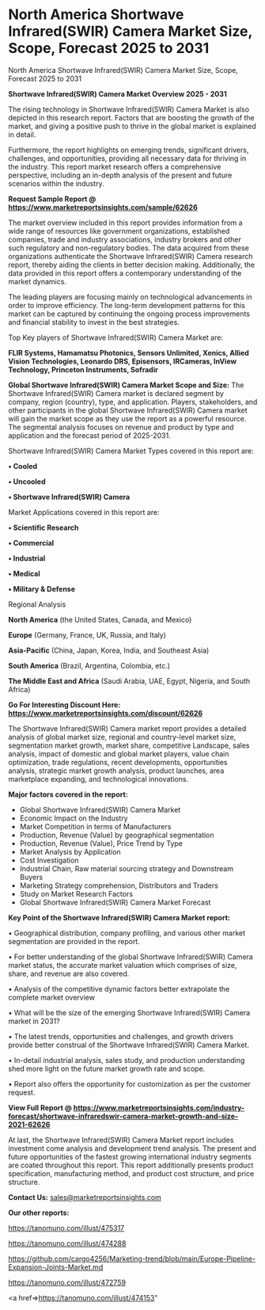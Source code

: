 # North America Shortwave Infrared(SWIR) Camera Market Size, Scope, Forecast 2025 to 2031
 North America Shortwave Infrared(SWIR) Camera Market Size, Scope, Forecast 2025 to 2031

<Strong> Shortwave Infrared(SWIR) Camera Market Overview 2025 - 2031</strong>

The rising technology in Shortwave Infrared(SWIR) Camera Market is also depicted in this research report. Factors that are boosting the growth of the market, and giving a positive push to thrive in the global market is explained in detail.

Furthermore, the report highlights on emerging trends, significant drivers, challenges, and opportunities, providing all necessary data for thriving in the industry. This report market research offers a comprehensive perspective, including an in-depth analysis of the present and future scenarios within the industry.

<strong>Request Sample Report @ <a href=https://www.marketreportsinsights.com/sample/62626>https://www.marketreportsinsights.com/sample/62626</a></strong>

The market overview included in this report provides information from a wide range of resources like government organizations, established companies, trade and industry associations, industry brokers and other such regulatory and non-regulatory bodies. The data acquired from these organizations authenticate the Shortwave Infrared(SWIR) Camera research report, thereby aiding the clients in better decision making. Additionally, the data provided in this report offers a contemporary understanding of the market dynamics.

The leading players are focusing mainly on technological advancements in order to improve efficiency. The long-term development patterns for this market can be captured by continuing the ongoing process improvements and financial stability to invest in the best strategies.

Top Key players of Shortwave Infrared(SWIR) Camera Market are:

<strong>FLIR Systems, Hamamatsu Photonics, Sensors Unlimited, Xenics, Allied Vision Technologies, Leonardo DRS, Episensors, IRCameras, InView Technology, Princeton Instruments, Sofradir</strong>

<strong><b>Global Shortwave Infrared(SWIR) Camera Market Scope and Size:</b></strong>
The Shortwave Infrared(SWIR) Camera market is declared segment by company, region (country), type, and application. Players, stakeholders, and other participants in the global Shortwave Infrared(SWIR) Camera market will gain the market scope as they use the report as a powerful resource. The segmental analysis focuses on revenue and product by type and application and the forecast period of 2025-2031.

Shortwave Infrared(SWIR) Camera Market Types covered in this report are:

<strong>• Cooled

• Uncooled

• Shortwave Infrared(SWIR) Camera</strong>

Market Applications covered in this report are:

<strong>• Scientific Research

• Commercial

• Industrial

• Medical

• Military & Defense</strong> 

Regional Analysis

<strong>North America</strong> (the United States, Canada, and Mexico)

<strong>Europe</strong> (Germany, France, UK, Russia, and Italy)

<strong>Asia-Pacific</strong> (China, Japan, Korea, India, and Southeast Asia)

<strong>South America</strong> (Brazil, Argentina, Colombia, etc.)

<strong>The Middle East and Africa</strong> (Saudi Arabia, UAE, Egypt, Nigeria, and South Africa)

<strong>Go For Interesting Discount Here: <a href=https://www.marketreportsinsights.com/discount/62626>https://www.marketreportsinsights.com/discount/62626</a></strong>

The Shortwave Infrared(SWIR) Camera market report provides a detailed analysis of global market size, regional and country-level market size, segmentation market growth, market share, competitive Landscape, sales analysis, impact of domestic and global market players, value chain optimization, trade regulations, recent developments, opportunities analysis, strategic market growth analysis, product launches, area marketplace expanding, and technological innovations.

<strong><b>Major factors covered in the report:</b></strong>
<ul>
  <li>Global Shortwave Infrared(SWIR) Camera Market </li>
  <li>Economic Impact on the Industry</li>
  <li>Market Competition in terms of Manufacturers</li>
  <li>Production, Revenue (Value) by geographical segmentation</li>
  <li>Production, Revenue (Value), Price Trend by Type</li>
  <li>Market Analysis by Application</li>
  <li>Cost Investigation</li>
  <li>Industrial Chain, Raw material sourcing strategy and Downstream Buyers</li>
  <li>Marketing Strategy comprehension, Distributors and Traders</li>
  <li>Study on Market Research Factors</li>
  <li>Global Shortwave Infrared(SWIR) Camera Market Forecast</li>
</ul>

<strong><b>Key Point of the Shortwave Infrared(SWIR) Camera Market report:</b></strong>

• Geographical distribution, company profiling, and various other market segmentation are provided in the report.

• For better understanding of the global Shortwave Infrared(SWIR) Camera market status, the accurate market valuation which comprises of size, share, and revenue are also covered.

• Analysis of the competitive dynamic factors better extrapolate the complete market overview

• What will be the size of the emerging Shortwave Infrared(SWIR) Camera market in 2031?

• The latest trends, opportunities and challenges, and growth drivers provide better construal of the Shortwave Infrared(SWIR) Camera Market.

• In-detail industrial analysis, sales study, and production understanding shed more light on the future market growth rate and scope.

• Report also offers the opportunity for customization as per the customer request.

<strong><b>View Full Report @ <a href=https://www.marketreportsinsights.com/industry-forecast/shortwave-infraredswir-camera-market-growth-and-size-2021-62626>https://www.marketreportsinsights.com/industry-forecast/shortwave-infraredswir-camera-market-growth-and-size-2021-62626</a></b></strong>


At last, the Shortwave Infrared(SWIR) Camera Market report includes investment come analysis and development trend analysis. The present and future opportunities of the fastest growing international industry segments are coated throughout this report. This report additionally presents product specification, manufacturing method, and product cost structure, and price structure.

<strong>Contact Us:</strong>
sales@marketreportsinsights.com

<strong>Our other reports:</strong>

<a href=https://tanomuno.com/illust/475317>https://tanomuno.com/illust/475317</a>

<a href=https://tanomuno.com/illust/474288>https://tanomuno.com/illust/474288</a>

<a href=https://github.com/cargo4256/Marketing-trend/blob/main/Europe-Pipeline-Expansion-Joints-Market.md>https://github.com/cargo4256/Marketing-trend/blob/main/Europe-Pipeline-Expansion-Joints-Market.md</a>

<a href=https://tanomuno.com/illust/472759>https://tanomuno.com/illust/472759</a>

<a href=>https://tanomuno.com/illust/474153</a>"

